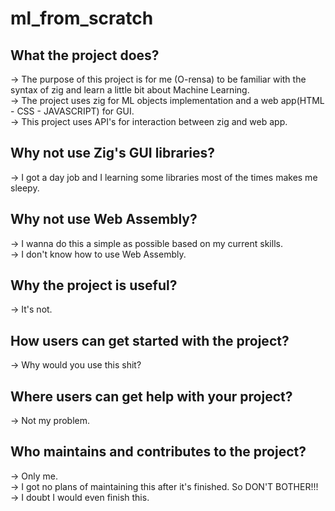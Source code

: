 # ml_from_scratch

## What the project does?
-> The purpose of this project is for me (O-rensa) to be familiar with the syntax of zig and learn a little bit about Machine Learning. <br/>
-> The project uses zig for ML objects implementation and a web app(HTML - CSS - JAVASCRIPT) for GUI. <br/>
-> This project uses API's for interaction between zig and web app.

## Why not use Zig's GUI libraries?
-> I got a day job and I learning some libraries most of the times makes me sleepy. 

## Why not use Web Assembly?
-> I wanna do this a simple as possible based on my current skills. <br/>
-> I don't know how to use Web Assembly.

## Why the project is useful?
-> It's not.

## How users can get started with the project?
-> Why would you use this shit?

## Where users can get help with your project?
-> Not my problem.

## Who maintains and contributes to the project?
-> Only me. <br/>
-> I got no plans of maintaining this after it's finished. So DON'T BOTHER!!! <br/>
-> I doubt I would even finish this.

